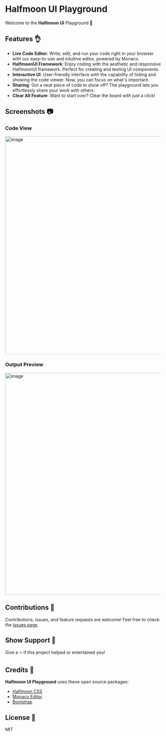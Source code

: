 # Halfmoon UI Playground

Welcome to the **Halfmoon UI** Playground 👋

## Features 👌

- **Live Code Editor**: Write, edit, and run your code right in your browser with our easy-to-use and intuitive editor, powered by Monaco.
- **HalfmoonUI Framework**: Enjoy coding with the aesthetic and responsive HalfmoonUI framework. Perfect for creating and testing UI components.
- **Interactive UI**: User-friendly interface with the capability of hiding and showing the code viewer. Now, you can focus on what's important.
- **Sharing**: Got a neat piece of code to show off? The playground lets you effortlessly share your work with others.
- **Clear All Feature**: Want to start over? Clear the board with just a click!

## Screenshots 📷
### Code View
<img width="705" alt="image" src="https://github.com/halfmoonui/halfmoon/assets/63515814/a130a353-4e5e-43eb-9afb-208a9409035c">

### Output Preview
<img width="717" alt="image" src="https://github.com/halfmoonui/halfmoon/assets/63515814/b048bc5c-3519-4f1b-a09c-0a8c9eff3de5">

## Contributions 🤝

Contributions, issues, and feature requests are welcome! Feel free to check the [issues page](issues).

## Show Support 🤗

Give a ⭐ if this project helped or entertained you!

## Credits 🙏

**Halfmoon UI Playground** uses these open source packages:

- [Halfmoon CSS](https://www.gethalfmoon.com/)
- [Monaco Editor](https://microsoft.github.io/monaco-editor/)
- [Bootstrap](https://getbootstrap.com/)

## License 📑

MIT
